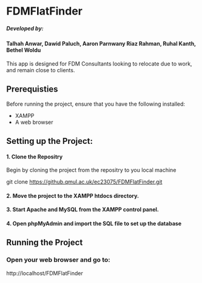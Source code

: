 # FDMFlatFinder

##### Developed by:

#### Talhah Anwar, Dawid Paluch, Aaron Parnwany Riaz Rahman, Ruhal Kanth, Bethel Woldu

This app is designed for FDM Consultants looking to relocate due to work, and remain close to clients.

## Prerequisties
Before running the project, ensure that you have the following installed:
- XAMPP
- A web browser
  
## Setting up the Project:
#### 1. Clone the Repositry
Begin by cloning the project from the repositry to you local machine

git clone https://github.qmul.ac.uk/ec23075/FDMFlatFinder.git

#### 2. Move the project to the XAMPP htdocs directory.

#### 3. Start Apache and MySQL from the XAMPP control panel.

#### 4. Open phpMyAdmin and import the SQL file to set up the database

## Running the Project
### Open your web browser and go to:
http://localhost/FDMFlatFinder 

